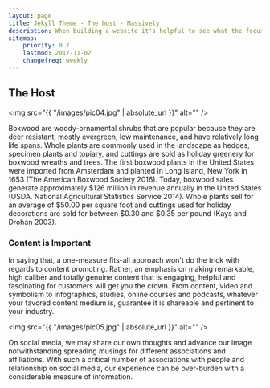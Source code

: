 ```yaml
---
layout: page
title: Jekyll Theme - The host - Massively
description: When building a website it's helpful to see what the focus of your site is. This page is an example of how to show a website's focus.
sitemap:
    priority: 0.7
    lastmod: 2017-11-02
    changefreq: weekly
---
```

## The Host

<span class="image left"><img src="{{ "/images/pic04.jpg" | absolute_url }}" alt="" /></span>

Boxwood are woody-ornamental shrubs that are popular because they are deer resistant, mostly evergreen, low maintenance, and have relatively long life spans. Whole plants are commonly used in the landscape as hedges, specimen plants and topiary, and cuttings are sold as holiday greenery for boxwood wreaths and trees. The first boxwood plants in the United States were imported from Amsterdam and planted in Long Island, New York in 1653 (The American Boxwood Society 2016). Today, boxwood sales generate approximately $126 million in revenue annually in the United States (USDA. National Agricultural Statistics Service 2014). Whole plants sell for an average of $50.00 per square foot and cuttings used for holiday decorations are sold for between $0.30 and $0.35 per pound (Kays and Drohan 2003).

### Content is Important
<div class="box">
  <p>
  In saying that, a one-measure fits-all approach won't do the trick with regards to content promoting. Rather, an emphasis on making remarkable, high caliber and totally genuine content that is engaging, helpful and fascinating for customers will get you the crown. From content, video and symbolism to infographics, studies, online courses and podcasts, whatever your favored content medium is, guarantee it is shareable and pertinent to your industry.
  </p>
</div>

<span class="image left"><img src="{{ "/images/pic05.jpg" | absolute_url }}" alt="" /></span>

On social media, we may share our own thoughts and advance our image notwithstanding spreading musings for different associations and affiliations. With such a critical number of associations with people and relationship on social media, our experience can be over-burden with a considerable measure of information.
